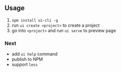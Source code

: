 ## Usage
1. `npm install ui-cli -g`
1. run `ui create <project>` to create a project
1. go into `<project>` and run `ui serve` to preview page

### Next
* add `ui help` command
* publish to NPM
* support `less`
